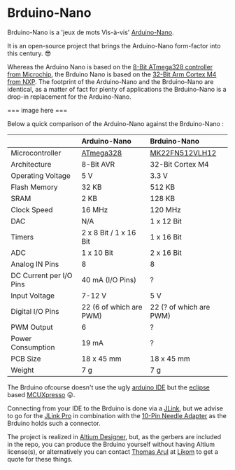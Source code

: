 # Brduino-Nano

Brduino-Nano is a 'jeux de mots Vis-à-vis' [Arduino-Nano](https://store.arduino.cc/arduino-nano).

It is an open-source project that brings the Arduino-Nano form-factor into this century. :sunglasses:  

Whereas the Arduino Nano is based on the [8-Bit ATmega328 controller from Microchip](https://www.microchip.com/wwwproducts/en/ATmega328), the Brduino Nano is based on the [32-Bit Arm Cortex M4 from NXP](https://www.nxp.com/part/MK22FN512VLH12#/). The footprint of the Arduino-Nano and the Brduino-Nano are identical, as a matter of fact for plenty of applications the Brduino-Nano is a drop-in replacement for the Arduino-Nano. 

=== image here ===

Below a quick comparison of the Arduino-Nano against the Brduino-Nano :

|  | Arduino-Nano | Brduino-Nano |        
|---|:---|:---|
| Microcontroller | [ATmega328](https://www.microchip.com/wwwproducts/en/ATmega328) | [MK22FN512VLH12](https://www.nxp.com/part/MK22FN512VLH12#/) |
| Architecture | 8-Bit AVR | 32-Bit Cortex M4 |
| Operating Voltage |  5 V | 3.3 V |
| Flash Memory | 32 KB | 512 KB |
| SRAM | 2 KB | 128 KB |
| Clock Speed | 16 MHz | 120 MHz |
| DAC | N/A | 1 x 12 Bit |
| Timers | 2 x 8 Bit / 1 x 16 Bit | 1 x 16 Bit|
| ADC | 1 x 10 Bit | 2 x 16 Bit |
| Analog IN Pins | 8 | 8 |
| DC Current per I/O Pins |	40 mA (I/O Pins) | ? |
| Input Voltage | 7-12 V | 5 V |
| Digital I/O Pins | 22 (6 of which are PWM) | 22 (? of which are PWM) |
| PWM Output | 	6 | ? |
| Power Consumption | 19 mA | ? |
| PCB Size | 18 x 45 mm | 18 x 45 mm |
| Weight |	7 g | 7 g |

The Brduino ofcourse doesn't use the ugly [arduino IDE](https://www.arduino.cc/en/main/software) but the [eclipse](https://www.eclipse.org/) based [MCUXpresso](https://www.nxp.com/design/software/development-software/mcuxpresso-software-and-tools-/mcuxpresso-integrated-development-environment-ide:MCUXpresso-IDE) :stuck_out_tongue_winking_eye:.

Connecting from your IDE to the Brduino is done via a [JLink](https://www.segger.com/products/debug-probes/j-link/models/model-overview/), but we advise to go for the [JLink Pro](https://www.segger.com/products/debug-probes/j-link/models/j-link-pro/) in combination with the [10-Pin Needle Adapter](https://www.segger.com/products/debug-probes/j-link/accessories/adapters/10-pin-needle-adapter/) as the Brduino holds such a connector.

The project is realized in [Altium Designer](https://www.altium.com/altium-designer/), but, as the gerbers are included in the repo, you can produce the Brduino yourself without having Altium license(s), or alternatively you can contact [Thomas Arul](thomasarul@likom.com.my) at [Likom](http://www.likom.com.my/) to get a quote for these things. 

